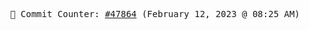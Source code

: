 <p align="center">
    <samp>
        📮 Commit Counter: <a href="https://github.com/Javascript-void0/Javascript-void0/commits/main">#47864</a> (February 12, 2023 @ 08:25 AM)
    </samp>
</p>